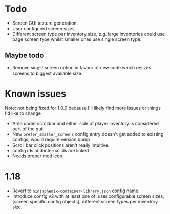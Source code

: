 # Todo
- Screen GUI texture generation.
- User configured screen sizes.
- Different screen type per inventory size, e.g. large inventories could use page screen type whilst smaller ones use single screen type.
## Maybe todo
- Remove single screen option in favour of new code which resizes screens to biggest avaliable size.
# Known issues
Note: not being fixed for 1.0.0 because I'll likely find more issues or things I'd like to change
- Area under scrollbar and either side of player inventory is considered part of the gui.
- New `prefer_smaller_screens` config entry doesn't get added to existing configs, would require version bump
- Scroll bar click positions aren't really intuitive.
- config ids and internal ids are linked
- Needs proper mod icon
# 1.18
- Revert to `ninjaphenix-container-library.json` config name.
- Introduce config v2 with at least one of: user configurable screen sizes, [screen specific config objects], different screen types per inventory size.
